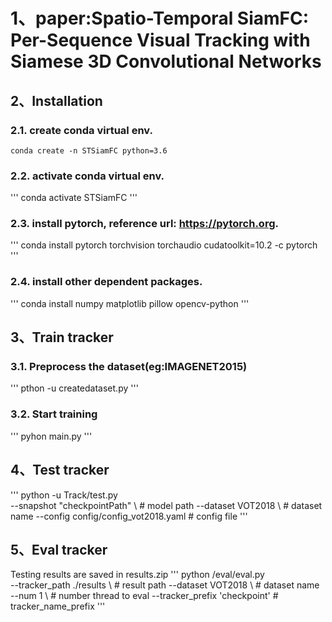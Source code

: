# 1、paper:Spatio-Temporal SiamFC: Per-Sequence Visual Tracking with Siamese 3D Convolutional Networks

## 2、Installation
### 2.1. create conda virtual env.
```
conda create -n STSiamFC python=3.6
```

### 2.2. activate conda virtual env.
'''
conda activate STSiamFC
'''

### 2.3. install pytorch, reference url: https://pytorch.org.
'''
conda install pytorch torchvision torchaudio cudatoolkit=10.2 -c pytorch
'''

### 2.4. install other dependent packages.
'''
conda install numpy matplotlib pillow opencv-python
'''

## 3、Train tracker
### 3.1. Preprocess the dataset(eg:IMAGENET2015)
'''
pthon -u createdataset.py
'''

### 3.2. Start training
'''
pyhon main.py 
'''

## 4、Test tracker
'''
python -u Track/test.py                           \
        --snapshot "checkpointPath"    \ # model path
        --dataset VOT2018                               \ # dataset name
        --config config/config_vot2018.yaml               # config file
        '''

## 5、Eval tracker
Testing results are saved in results.zip
'''
python /eval/eval.py              \
        --tracker_path ./results        \ # result path
        --dataset VOT2018               \ # dataset name
        --num 1                         \ # number thread to eval
        --tracker_prefix 'checkpoint'     # tracker_name_prefix
'''
